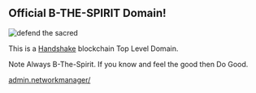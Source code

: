 ## Official B-THE-SPIRIT Domain!

![defend the sacred](https://user-images.githubusercontent.com/37987346/90572388-e78c8c00-e181-11ea-9938-3bb0915909fa.jpg)

This is a [Handshake](https://handshake.org/) blockchain Top Level Domain. 

Note Always B-The-Spirit. If you know and feel the good then Do Good.

[admin.networkmanager/](http://admin.networkmanager/)
